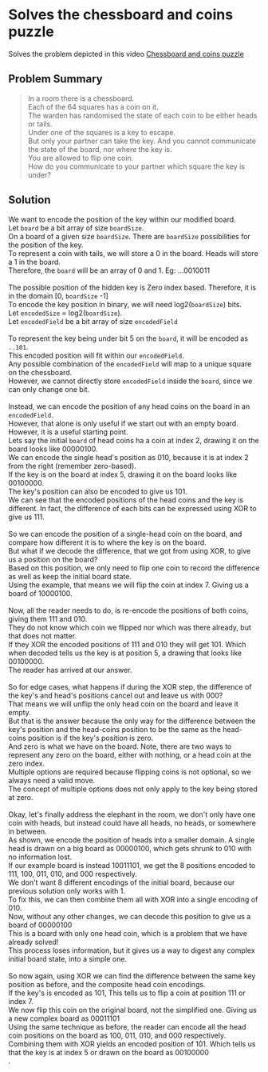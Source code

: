 # Solves the chessboard and coins puzzle

Solves the problem depicted in this video [Chessboard and coins puzzle](https://www.youtube.com/shorts/1_tJbkG_ckE)
## Problem Summary
> In a room there is a chessboard. <br/>
> Each of the 64 squares has a coin on it. <br/>
> The warden has randomised the state of each coin to be either heads or tails. <br/>
> Under one of the squares is a key to escape. <br/>
> But only your partner can take the key. And you cannot communicate the state of the board, nor where the key is. <br/>
> You are allowed to flip one coin. <br/>
> How do you communicate to your partner which square the key is under? <br/>

## Solution
We want to encode the position of the key within our modified board. <br/>
Let `board` be a bit array of size `boardSize`. <br/>
On a board of a given size `boardSize`. There are `boardSize` possibilities for the position of the key. <br/>
To represent a coin with tails, we will store a 0 in the board. Heads will store a 1 in the board. <br/>
Therefore, the `board` will be an array of 0 and 1. Eg: ...0010011 <br/>
<br/>
The possible position of the hidden key is Zero index based. Therefore, it is in the domain [0, `boardSize` -1] <br/>
To encode the key position in binary, we will need log2(`boardSize`) bits.<br/>
Let `encodedSize` = log2(`boardSize`). <br/>
Let `encodedField` be a bit array of size `encodedField` <br/>
<br/>
To represent the key being under bit 5 on the `board`, it will be encoded as `..101`. <br/>
This encoded position will fit within our `encodedField`. <br/>
Any possible combination of the `encodedField` will map to a unique square on the chessboard. <br/>
However, we cannot directly store `encodedField` inside the `board`, since we can only change one bit. <br/>
<br/>
Instead, we can encode the position of any head coins on the board in an `encodedField`. <br/>
However, that alone is only useful if we start out with an empty board. However, it is a useful starting point. <br/>
Lets say the initial `board` of head coins ha a coin at index 2, drawing it on the board looks like 00000100. <br/>
We can encode the single head's position as 010, because it is at index 2 from the right (remember zero-based).<br/>
If the key is on the board at index 5, drawing it on the board looks like 00100000.<br/>
The key's position can also be encoded to give us 101.<br/>
We can see that the encoded positions of the head coins and the key is different. In fact, the difference of each bits can be expressed using XOR to give us 111.<br/>
<br/>
So we can encode the position of a single-head coin on the board, and compare how different it is to where the key is on the board.<br/>
But what if we decode the difference, that we got from using XOR, to give us a position on the board?<br/>
Based on this position, we only need to flip one coin to record the difference as well as keep the initial board state.<br/>
Using the example, that means we will flip the coin at index 7. Giving us a board of 10000100. <br/>
<br/>
Now, all the reader needs to do, is re-encode the positions of both coins, giving them 111 and 010. <br/>
They do not know which coin we flipped nor which was there already, but that does not matter. <br/>
If they XOR the encoded positions of 111 and 010 they will get 101. Which when decoded tells us the key is at position 5, a drawing that looks like 00100000. <br/>
The reader has arrived at our answer. <br/>
 <br/>
So for edge cases, what happens if during the XOR step, the difference of the key's and head's positions cancel out and leave us with 000? <br/>
That means we will unflip the only head coin on the board and leave it empty. <br/>
But that is the answer because the only way for the difference between the key's position and the head-coins position to be the same as the head-coins position is if the key's position is zero. <br/>
And zero is what we have on the board. Note, there are two ways to represent any zero on the board, either with nothing, or a head coin at the zero index. <br/>
Multiple options are required because flipping coins is not optional, so we always need a valid move. <br/>
The concept of multiple options does not only apply to the key being stored at zero. <br/>
<br/>
Okay, let's finally address the elephant in the room, we don't only have one coin with heads, but instead could have all heads, no heads, or somewhere in between. <br/>
As shown, we encode the position of heads into a smaller domain. A single head is drawn on a big board as 00000100, which gets shrunk to 010 with no information lost. <br/>
If our example board is instead 10011101, we get the 8 positions encoded to 111, 100, 011, 010, and 000 respectively. <br/>
We don't want 8 different encodings of the initial board, because our previous solution only works with 1. <br/>
To fix this, we can then combine them all with XOR into a single encoding of 010. <br/>
Now, without any other changes, we can decode this position to give us a board of 00000100 <br/>
This is a board with only one head coin, which is a problem that we have already solved! <br/>
This process loses information, but it gives us a way to digest any complex initial board state, into a simple one. <br/>
<br/>
So now again, using XOR we can find the difference between the same key position as before, and the composite head coin encodings. <br/>
If the key's is encoded as 101, This tells us to flip a coin at position 111 or index 7. <br/>
We now flip this coin on the original board, not the simplified one. Giving us a new complex board as 00011101 <br/>
Using the same technique as before, the reader can encode all the head coin positions on the board as 100, 011, 010, and 000 respectively.
Combining them with XOR yields an encoded position of 101. Which tells us that the key is at index 5 or drawn on the board as 00100000 <br/>.
 <br/>
